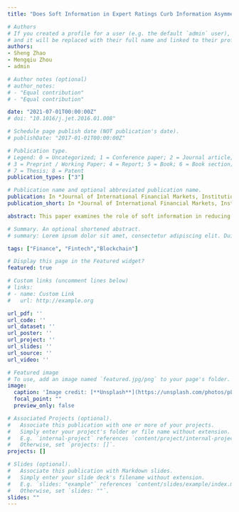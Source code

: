 ```yaml
---
title: "Does Soft Information in Expert Ratings Curb Information Asymmetry? Evidence from Crowdfunding and Early Transaction Phases of Initial Coin Offerings"

# Authors
# If you created a profile for a user (e.g. the default `admin` user), write the username (folder name) here
# and it will be replaced with their full name and linked to their profile.
authors:
- Sheng Zhao
- Mengqiu Zhou
- admin

# Author notes (optional)
# author_notes:
# - "Equal contribution"
# - "Equal contribution"

date: "2021-07-01T00:00:00Z"
# doi: "10.1016/j.jet.2016.01.008"

# Schedule page publish date (NOT publication's date).
# publishDate: "2017-01-01T00:00:00Z"

# Publication type.
# Legend: 0 = Uncategorized; 1 = Conference paper; 2 = Journal article;
# 3 = Preprint / Working Paper; 4 = Report; 5 = Book; 6 = Book section;
# 7 = Thesis; 8 = Patent
publication_types: ["3"]

# Publication name and optional abbreviated publication name.
publication: In *Journal of International Financial Markets, Institutions and Money*
publication_short: In *Journal of International Financial Markets, Institutions and Money*

abstract: This paper examines the role of soft information in reducing information asymmetry in ICO markets. Expert ratings normally contain two types of information, hard information, a summary of public, numerically-measured information, and soft information,containing expert insights, rumours and private conversations. Taking advantage of the special dual-rating system of a leading ICO rating platform, we successfully isolate soft information from expert ratings. We find that soft information reduces information asymmetry between ICO management teams and investors, measured by the amount of raised funds in the crowdfunding phase and the underprizing levels in the early transaction phase, removing soft information from expert ratings significantly undermines their predictability on ICO performances. We also test the long-term survival rates and market price trends of ICOs and conclude that it is soft information rather than hard information that plays a crucial role for investors to predict the long-term performance of ICO tokens.

# Summary. An optional shortened abstract.
# summary: Lorem ipsum dolor sit amet, consectetur adipiscing elit. Duis posuere tellus ac convallis placerat. Proin tincidunt magna sed ex sollicitudin condimentum.

tags: ["Finance", "Fintech","Blockchain"]

# Display this page in the Featured widget?
featured: true

# Custom links (uncomment lines below)
# links:
# - name: Custom Link
#   url: http://example.org

url_pdf: ''
url_code: ''
url_dataset: ''
url_poster: ''
url_project: ''
url_slides: ''
url_source: ''
url_video: ''

# Featured image
# To use, add an image named `featured.jpg/png` to your page's folder.
image:
  caption: 'Image credit: [**Unsplash**](https://unsplash.com/photos/pLCdAaMFLTE)'
  focal_point: ""
  preview_only: false

# Associated Projects (optional).
#   Associate this publication with one or more of your projects.
#   Simply enter your project's folder or file name without extension.
#   E.g. `internal-project` references `content/project/internal-project/index.md`.
#   Otherwise, set `projects: []`.
projects: []

# Slides (optional).
#   Associate this publication with Markdown slides.
#   Simply enter your slide deck's filename without extension.
#   E.g. `slides: "example"` references `content/slides/example/index.md`.
#   Otherwise, set `slides: ""`.
slides: ""
---
```



